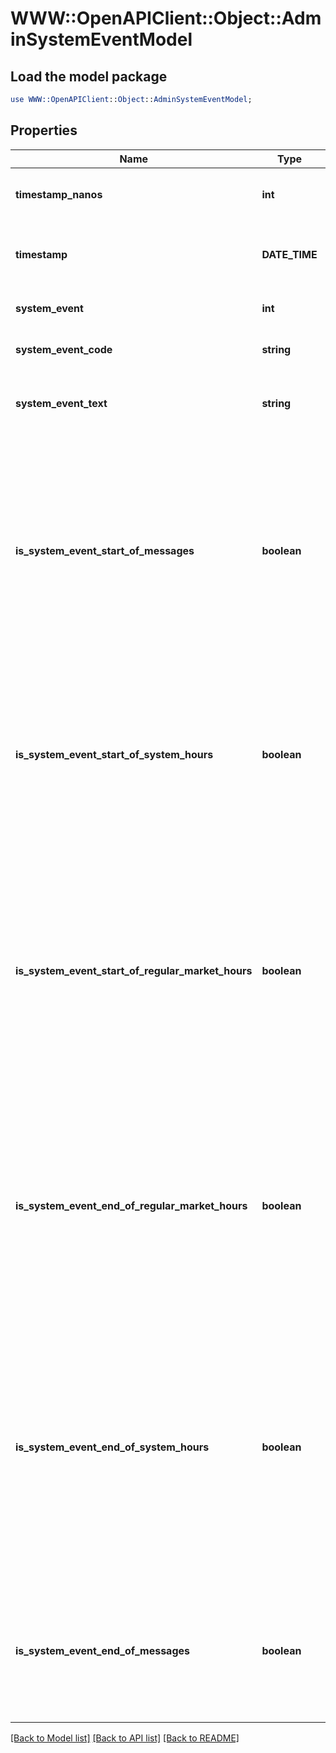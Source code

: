 # WWW::OpenAPIClient::Object::AdminSystemEventModel

## Load the model package
```perl
use WWW::OpenAPIClient::Object::AdminSystemEventModel;
```

## Properties
Name | Type | Description | Notes
------------ | ------------- | ------------- | -------------
**timestamp_nanos** | **int** | Original timestamp in nanoseconds since epoch | [optional] 
**timestamp** | **DATE_TIME** | Time when the system event was recorded as DateTime | [optional] 
**system_event** | **int** | System event as byte value | [optional] 
**system_event_code** | **string** | System event as string | [optional] 
**system_event_text** | **string** | Human-readable description of the system event | [optional] 
**is_system_event_start_of_messages** | **boolean** | Indicates if the system event is &#39;Start of Messages&#39; (O).  Outside of heartbeat messages on the lower level protocol,   the start of day message is the first message sent in any trading session. | [optional] 
**is_system_event_start_of_system_hours** | **boolean** | Indicates if the system event is &#39;Start of System Hours&#39; (S).  This message indicates that IEX is open and ready to start accepting orders. | [optional] 
**is_system_event_start_of_regular_market_hours** | **boolean** | Indicates if the system event is &#39;Start of Regular Market Hours&#39; (R).  This message indicates that DAY and GTX orders, as well as market orders and pegged orders,   are available for execution on IEX. | [optional] 
**is_system_event_end_of_regular_market_hours** | **boolean** | Indicates if the system event is &#39;End of Regular Market Hours&#39; (M).  This message indicates that DAY orders, market orders, and pegged orders   are no longer accepted by IEX. | [optional] 
**is_system_event_end_of_system_hours** | **boolean** | Indicates if the system event is &#39;End of System Hours&#39; (E).  This message indicates that IEX is now closed and will not accept   any new orders during this trading session. It is still possible   to receive messages after the end of day. | [optional] 
**is_system_event_end_of_messages** | **boolean** | Indicates if the system event is &#39;End of Messages&#39; (C).  This is always the last message sent in any trading session. | [optional] 

[[Back to Model list]](../README.md#documentation-for-models) [[Back to API list]](../README.md#documentation-for-api-endpoints) [[Back to README]](../README.md)


